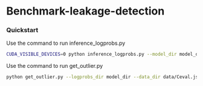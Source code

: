 # Benchmark-leakage-detection

### Quickstart

Use the  command to run  inference_logprobs.py

```bash
CUDA_VISIBLE_DEVICES=0 python inference_logprobs.py --model_dir model_dir --data_dir data/Ceval.json -save_dir ave_dir 
```

Use the  command to run  get_outlier.py

```bash
python get_outlier.py --logprobs_dir model_dir --data_dir data/Ceval.json -save_dir save_dir --method IsolationForest1 -permutation_nmu 24 
```